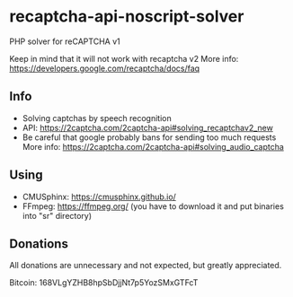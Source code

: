 # recaptcha-api-noscript-solver
PHP solver for reCAPTCHA v1

Keep in mind that it will not work with recaptcha v2 More info: https://developers.google.com/recaptcha/docs/faq

## Info
- Solving captchas by speech recognition
- API: https://2captcha.com/2captcha-api#solving_recaptchav2_new
- Be careful that google probably bans for sending too much requests More info: https://2captcha.com/2captcha-api#solving_audio_captcha

## Using
- CMUSphinx: https://cmusphinx.github.io/
- FFmpeg: https://ffmpeg.org/ (you have to download it and put binaries into "sr" directory)

## Donations
All donations are unnecessary and not expected, but greatly appreciated.

Bitcoin: 168VLgYZHB8hpSbDjjNt7p5YozSMxGTFcT